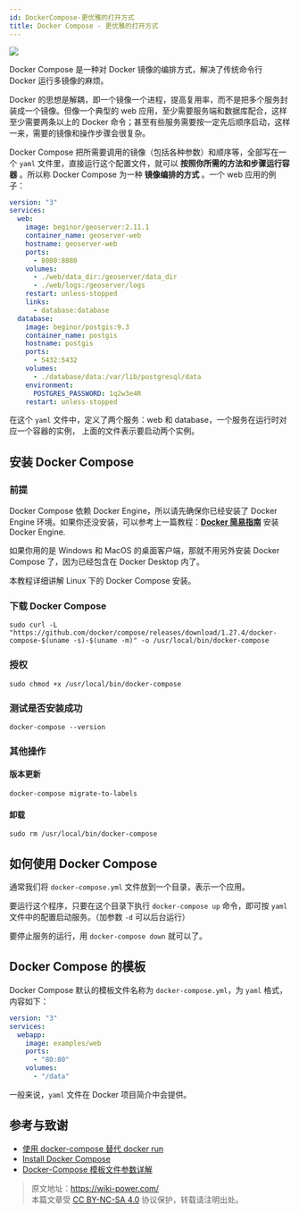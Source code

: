 ```yaml
---
id: DockerCompose-更优雅的打开方式
title: Docker Compose - 更优雅的打开方式
---
```


![](https://wiki-media-1253965369.cos.ap-guangzhou.myqcloud.com/img/20210117130925.jpg)

Docker Compose 是一种对 Docker 镜像的编排方式，解决了传统命令行 Docker 运行多镜像的麻烦。

Docker 的思想是解耦，即一个镜像一个进程，提高复用率，而不是把多个服务封装成一个镜像。但像一个典型的 web 应用，至少需要服务端和数据库配合，这样至少需要两条以上的 Docker 命令；甚至有些服务需要按一定先后顺序启动，这样一来，需要的镜像和操作步骤会很复杂。

Docker Compose 把所需要调用的镜像（包括各种参数）和顺序等，全部写在一个 `yaml` 文件里，直接运行这个配置文件，就可以 **按照你所需的方法和步骤运行容器** 。所以称 Docker Compose 为一种 **镜像编排的方式** 。一个 web 应用的例子：

```yaml
version: "3"
services:
  web:
    image: beginor/geoserver:2.11.1
    container_name: geoserver-web
    hostname: geoserver-web
    ports:
      - 8080:8080
    volumes:
      - ./web/data_dir:/geoserver/data_dir
      - ./web/logs:/geoserver/logs
    restart: unless-stopped
    links:
      - database:database
  database:
    image: beginor/postgis:9.3
    container_name: postgis
    hostname: postgis
    ports:
      - 5432:5432
    volumes:
      - ./database/data:/var/lib/postgresql/data
    environment:
      POSTGRES_PASSWORD: 1q2w3e4R
    restart: unless-stopped
```

在这个 `yaml` 文件中，定义了两个服务：web 和 database，一个服务在运行时对应一个容器的实例， 上面的文件表示要启动两个实例。

## 安装 Docker Compose

### 前提

Docker Compose 依赖 Docker Engine，所以请先确保你已经安装了 Docker Engine 环境。如果你还没安装，可以参考上一篇教程：[**Docker 简易指南**](https://wiki-power.com/Docker%E7%AE%80%E6%98%93%E6%8C%87%E5%8D%97) 安装 Docker Engine.

如果你用的是 Windows 和 MacOS 的桌面客户端，那就不用另外安装 Docker Compose 了，因为已经包含在 Docker Desktop 内了。

本教程详细讲解 Linux 下的 Docker Compose 安装。

### 下载 Docker Compose

```shell
sudo curl -L "https://github.com/docker/compose/releases/download/1.27.4/docker-compose-$(uname -s)-$(uname -m)" -o /usr/local/bin/docker-compose
```

### 授权

```shell
sudo chmod +x /usr/local/bin/docker-compose
```

### 测试是否安装成功

```shell
docker-compose --version
```

### 其他操作

#### 版本更新

```shell
docker-compose migrate-to-labels
```

#### 卸载

```shell
sudo rm /usr/local/bin/docker-compose
```

## 如何使用 Docker Compose

通常我们将 `docker-compose.yml` 文件放到一个目录，表示一个应用。

要运行这个程序，只要在这个目录下执行 `docker-compose up` 命令，即可按 `yaml` 文件中的配置启动服务。（加参数 `-d` 可以后台运行）

要停止服务的运行，用 `docker-compose down` 就可以了。

## Docker Compose 的模板

Docker Compose 默认的模板文件名称为 `docker-compose.yml`，为 `yaml` 格式，内容如下：

```yaml
version: "3"
services:
  webapp:
    image: examples/web
    ports:
      - "80:80"
    volumes:
      - "/data"
```

一般来说，`yaml` 文件在 Docker 项目简介中会提供。

## 参考与致谢

- [使用 docker-compose 替代 docker run](https://beginor.github.io/2017/06/08/use-compose-instead-of-run.html)
- [Install Docker Compose](https://docs.docker.com/compose/install/#prerequisites)
- [Docker-Compose 模板文件参数详解](https://blog.51cto.com/14154700/2466054)



> 原文地址：<https://wiki-power.com/>  
> 本篇文章受 [CC BY-NC-SA 4.0](https://creativecommons.org/licenses/by/4.0/deed.zh) 协议保护，转载请注明出处。

